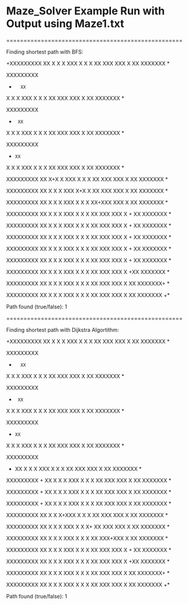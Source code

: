 # Maze_Solver Example Run with Output using Maze1.txt
===================================================

Finding shortest path with BFS:

+XXXXXXXXX
        XX
 X X X XXX
 X X X
XX XXX XXX
X       XX
XXXXXXX  *


 XXXXXXXXX
+       XX
 X X X XXX
 X X X
XX XXX XXX
X       XX
XXXXXXX  *


 XXXXXXXXX
 +      XX
 X X X XXX
 X X X
XX XXX XXX
X       XX
XXXXXXX  *


 XXXXXXXXX
  +     XX
 X X X XXX
 X X X
XX XXX XXX
X       XX
XXXXXXX  *


 XXXXXXXXX
        XX
 X+X X XXX
 X X X
XX XXX XXX
X       XX
XXXXXXX  *


 XXXXXXXXX
        XX
 X X X XXX
 X+X X
XX XXX XXX
X       XX
XXXXXXX  *


 XXXXXXXXX
        XX
 X X X XXX
 X X X
XX+XXX XXX
X       XX
XXXXXXX  *


 XXXXXXXXX
        XX
 X X X XXX
 X X X
XX XXX XXX
X +     XX
XXXXXXX  *


 XXXXXXXXX
        XX
 X X X XXX
 X X X
XX XXX XXX
X  +    XX
XXXXXXX  *


 XXXXXXXXX
        XX
 X X X XXX
 X X X
XX XXX XXX
X   +   XX
XXXXXXX  *


 XXXXXXXXX
        XX
 X X X XXX
 X X X
XX XXX XXX
X    +  XX
XXXXXXX  *


 XXXXXXXXX
        XX
 X X X XXX
 X X X
XX XXX XXX
X     + XX
XXXXXXX  *


 XXXXXXXXX
        XX
 X X X XXX
 X X X
XX XXX XXX
X      +XX
XXXXXXX  *


 XXXXXXXXX
        XX
 X X X XXX
 X X X
XX XXX XXX
X       XX
XXXXXXX+ *


 XXXXXXXXX
        XX
 X X X XXX
 X X X
XX XXX XXX
X       XX
XXXXXXX +*


Path found (true/false): 1

===================================================

Finding shortest path with Dijkstra Algortithm:

+XXXXXXXXX
        XX
 X X X XXX
 X X X
XX XXX XXX
X       XX
XXXXXXX  *


 XXXXXXXXX
+       XX
 X X X XXX
 X X X
XX XXX XXX
X       XX
XXXXXXX  *


 XXXXXXXXX
 +      XX
 X X X XXX
 X X X
XX XXX XXX
X       XX
XXXXXXX  *


 XXXXXXXXX
  +     XX
 X X X XXX
 X X X
XX XXX XXX
X       XX
XXXXXXX  *


 XXXXXXXXX
   +    XX
 X X X XXX
 X X X
XX XXX XXX
X       XX
XXXXXXX  *


 XXXXXXXXX
    +   XX
 X X X XXX
 X X X
XX XXX XXX
X       XX
XXXXXXX  *


 XXXXXXXXX
     +  XX
 X X X XXX
 X X X
XX XXX XXX
X       XX
XXXXXXX  *


 XXXXXXXXX
      + XX
 X X X XXX
 X X X
XX XXX XXX
X       XX
XXXXXXX  *


 XXXXXXXXX
        XX
 X X X+XXX
 X X X
XX XXX XXX
X       XX
XXXXXXX  *


 XXXXXXXXX
        XX
 X X X XXX
 X X X+
XX XXX XXX
X       XX
XXXXXXX  *


 XXXXXXXXX
        XX
 X X X XXX
 X X X
XX XXX+XXX
X       XX
XXXXXXX  *


 XXXXXXXXX
        XX
 X X X XXX
 X X X
XX XXX XXX
X     + XX
XXXXXXX  *


 XXXXXXXXX
        XX
 X X X XXX
 X X X
XX XXX XXX
X      +XX
XXXXXXX  *


 XXXXXXXXX
        XX
 X X X XXX
 X X X
XX XXX XXX
X       XX
XXXXXXX+ *


 XXXXXXXXX
        XX
 X X X XXX
 X X X
XX XXX XXX
X       XX
XXXXXXX +*


Path found (true/false): 1
